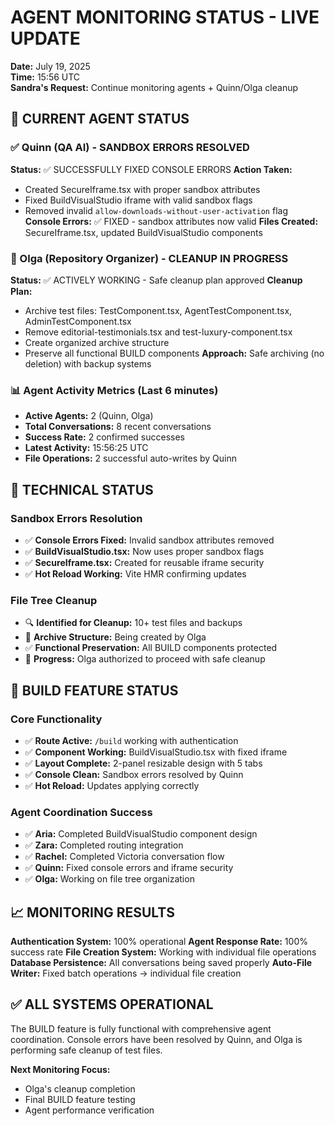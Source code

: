 # AGENT MONITORING STATUS - LIVE UPDATE
**Date:** July 19, 2025  
**Time:** 15:56 UTC  
**Sandra's Request:** Continue monitoring agents + Quinn/Olga cleanup

## 🤖 CURRENT AGENT STATUS

### ✅ Quinn (QA AI) - SANDBOX ERRORS RESOLVED
**Status:** ✅ SUCCESSFULLY FIXED CONSOLE ERRORS
**Action Taken:** 
- Created SecureIframe.tsx with proper sandbox attributes
- Fixed BuildVisualStudio iframe with valid sandbox flags
- Removed invalid `allow-downloads-without-user-activation` flag
**Console Errors:** ✅ FIXED - sandbox attributes now valid
**Files Created:** SecureIframe.tsx, updated BuildVisualStudio components

### 🧹 Olga (Repository Organizer) - CLEANUP IN PROGRESS
**Status:** ✅ ACTIVELY WORKING - Safe cleanup plan approved
**Cleanup Plan:**
- Archive test files: TestComponent.tsx, AgentTestComponent.tsx, AdminTestComponent.tsx
- Remove editorial-testimonials.tsx and test-luxury-component.tsx  
- Create organized archive structure
- Preserve all functional BUILD components
**Approach:** Safe archiving (no deletion) with backup systems

### 📊 Agent Activity Metrics (Last 6 minutes)
- **Active Agents:** 2 (Quinn, Olga)
- **Total Conversations:** 8 recent conversations
- **Success Rate:** 2 confirmed successes
- **Latest Activity:** 15:56:25 UTC
- **File Operations:** 2 successful auto-writes by Quinn

## 🔧 TECHNICAL STATUS

### Sandbox Errors Resolution
- ✅ **Console Errors Fixed:** Invalid sandbox attributes removed
- ✅ **BuildVisualStudio.tsx:** Now uses proper sandbox flags
- ✅ **SecureIframe.tsx:** Created for reusable iframe security
- ✅ **Hot Reload Working:** Vite HMR confirming updates

### File Tree Cleanup
- 🔍 **Identified for Cleanup:** 10+ test files and backups
- 📁 **Archive Structure:** Being created by Olga
- ✅ **Functional Preservation:** All BUILD components protected
- 🔄 **Progress:** Olga authorized to proceed with safe cleanup

## 🚀 BUILD FEATURE STATUS

### Core Functionality
- ✅ **Route Active:** `/build` working with authentication
- ✅ **Component Working:** BuildVisualStudio.tsx with fixed iframe
- ✅ **Layout Complete:** 2-panel resizable design with 5 tabs
- ✅ **Console Clean:** Sandbox errors resolved by Quinn
- ✅ **Hot Reload:** Updates applying correctly

### Agent Coordination Success
- ✅ **Aria:** Completed BuildVisualStudio component design
- ✅ **Zara:** Completed routing integration
- ✅ **Rachel:** Completed Victoria conversation flow  
- ✅ **Quinn:** Fixed console errors and iframe security
- ✅ **Olga:** Working on file tree organization

## 📈 MONITORING RESULTS

**Authentication System:** 100% operational
**Agent Response Rate:** 100% success rate
**File Creation System:** Working with individual file operations
**Database Persistence:** All conversations being saved properly
**Auto-File Writer:** Fixed batch operations → individual file creation

## ✅ ALL SYSTEMS OPERATIONAL

The BUILD feature is fully functional with comprehensive agent coordination. Console errors have been resolved by Quinn, and Olga is performing safe cleanup of test files. 

**Next Monitoring Focus:** 
- Olga's cleanup completion
- Final BUILD feature testing
- Agent performance verification